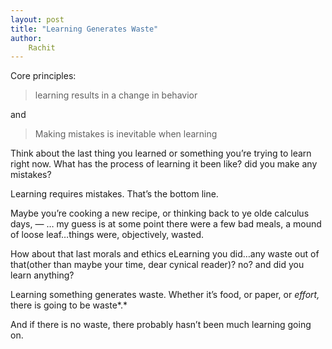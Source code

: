 ```yaml
---
layout: post
title: "Learning Generates Waste"
author: 
    Rachit 
---
```


Core principles:

> learning results in a change in behavior 

and 

> Making mistakes is inevitable when learning 

Think about the last thing you learned or something you’re trying to learn right now. What has the process of learning it been like? did you make any mistakes? 

Learning requires mistakes. That’s the bottom line. 

Maybe you’re cooking a new recipe, or thinking back to ye olde calculus days, — … my guess is at some point there were a few bad meals, a mound of loose leaf…things were, objectively, wasted. 

How about that last morals and ethics eLearning you did…any waste out of that(other than maybe your time, dear cynical reader)? no? and did you learn anything? 

Learning something generates waste. Whether it’s food, or paper, or *effort,* there is going to be waste*.*

And if there is no waste, there probably hasn’t been much learning going on.